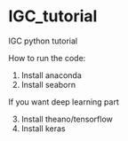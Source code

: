 # IGC_tutorial
IGC python tutorial

How to run the code:

1. Install anaconda
2. Install seaborn

If you want deep learning part

3. Install theano/tensorflow
4. Install keras

